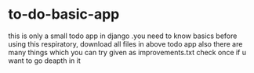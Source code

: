 # to-do-basic-app
this is only a small todo app in django .you need to know basics before using this respiratory, download all files in above todo app
also there are many things which you can try given as improvements.txt check once if u want to go deapth in it
